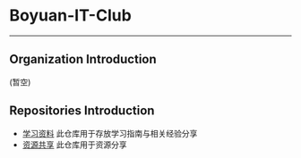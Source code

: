 # Boyuan-IT-Club

---

## Organization Introduction

(暂空)

## Repositories Introduction

- [学习资料](https://github.com/Boyuan-IT-Club/learning-materials)
  此仓库用于存放学习指南与相关经验分享
- [资源共享](https://github.com/Boyuan-IT-Club/resource-sharing)
  此仓库用于资源分享

